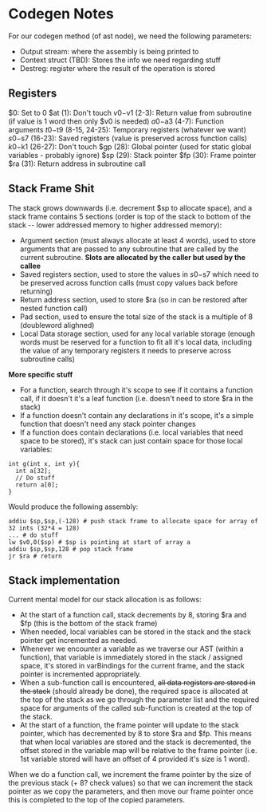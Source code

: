 Codegen Notes
=============
For our codegen method (of ast node), we need the following parameters:
- Output stream: where the assembly is being printed to
- Context struct (TBD): Stores the info we need regarding stuff
- Destreg: register where the result of the operation is stored


Registers
---------
$0: Set to 0
$at (1): Don't touch
$v0-$v1 (2-3): Return value from subroutine (if value is 1 word then only $v0 is needed)
$a0-$a3 (4-7): Function arguments
$t0-$t9 (8-15, 24-25): Temporary registers (whatever we want)
$s0-$s7 (16-23): Saved registers (value is preserved across function calls)
$k0-$k1 (26-27): Don't touch
$gp (28): Global pointer (used for static global variables - probably ignore)
$sp (29): Stack pointer
$fp (30): Frame pointer
$ra (31): Return address in subroutine call


Stack Frame Shit
----------------
The stack grows downwards (i.e. decrement $sp to allocate space), and a stack frame contains 5 sections (order is top of the stack to bottom of the stack -- lower addressed memory to higher addressed memory):
- Argument section (must always allocate at least 4 words), used to store arguments that are passed to any subroutine that are called by the current subroutine. **Slots are allocated by the caller but used by the callee**
- Saved registers section, used to store the values in $s0-$s7 which need to be preserved across function calls (must copy values back before returning)
- Return address section, used to store $ra (so in can be restored after nested function call)
- Pad section, used to ensure the total size of the stack is a multiple of 8 (doubleword alighned)
- Local Data storage section, used for any local variable storage (enough words must be reserved for a function to fit all it's local data, including the value of any temporary registers it needs to preserve across subroutine calls)

**More specific stuff**
- For a function, search through it's scope to see if it contains a function call, if it doesn't it's a leaf function (i.e. doesn't need to store $ra in the stack)
- If a function doesn't contain any declarations in it's scope, it's a simple function that doesn't need any stack pointer changes
- If a function does contain declarations (i.e. local variables that need space to be stored), it's stack can just contain space for those local variables:
```
int g(int x, int y){
  int a[32];
  // Do stuff
  return a[0];
}
```
Would produce the following assembly:
```
addiu $sp,$sp,(-128) # push stack frame to allocate space for array of 32 ints (32*4 = 128)
... # do stuff
lw $v0,0($sp) # $sp is pointing at start of array a
addiu $sp,$sp,128 # pop stack frame
jr $ra # return
```

Stack implementation
--------------------
Current mental model for our stack allocation is as follows:
- At the start of a function call, stack decrements by 8, storing $ra and $fp (this is the bottom of the stack frame)
- When needed, local variables can be stored in the stack and the stack pointer get incremented as needed.
- Whenever we encounter a variable as we traverse our AST (within a function), that variable is immediately stored in the stack / assigned space, it's stored in varBindings for the current frame, and the stack pointer is incremented appropriately.
- When a sub-function call is encountered, <del>all data registers are stored in the stack</del> (should already be done), the required space is allocated at the top of the stack as we go through the parameter list and the required space for arguments of the called sub-function is created at the top of the stack.
- At the start of a function, the frame pointer will update to the stack pointer, which has decremented by 8 to store $ra and $fp. This means that when local variables are stored and the stack is decremented, the offset stored in the variable map will be relative to the frame pointer (i.e. 1st variable stored will have an offset of 4 provided it's size is 1 word).

When we do a function call, we increment the frame pointer by the size of the previous stack (+ 8? check values) so that we can increment the stack pointer as we copy the parameters, and then move our frame pointer once this is completed to the top of the copied parameters.
